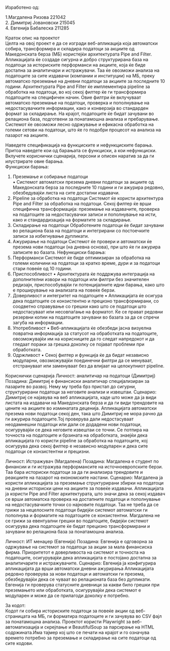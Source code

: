 Изработено од:

1.Магдалена Ризова 221042  
2. Димитриј Јовановски 215045  
4. Евгенија Бабалеска 211285  
   
Краток опис на проектот  
Целта на овој проект е да се изгради веб-апликација која автоматски собира, трансформира и складира податоци за акциите од Македонската берза (МБ) користејќи архитектурата Pipe and Filter. Апликацијата ќе создаде сигурна и добро структурирана база на податоци за историските перформанси на акциите, која ќе биде достапна за аналитичари и истражувачи. Таа ќе овозможи анализа на податоците за сите издавачи (компании и институции) на МБ, преку автоматско преземање на дневни податоци за акциите за последните 10 години.
Архитектурата Pipe and Filter ќе имплементира pipeline за обработка на податоци, во кој секој филтер ќе ги трансформира податоците на специфичен начин. Овие филтри ќе вклучуваат автоматско преземање на податоци, проверка и пополнување на недостасувачките информации, како и конверзија во стандарден формат за складирање. На крајот, податоците ќе бидат зачувани во релациона база, подготвени за понатамошна анализа и пребарување. Системот ќе овозможи лесно одржување и ефикасна обработка на големи сетови на податоци, што ќе го подобри процесот на анализа на пазарот на акциите.

Наведете спецификациjа на функциските и нефункциските барања. Притоа наведете кои од барањата се функциски, а кои нефункциски. Вклучете кориснички сценариjа, персони и описен наратив за да ги илустрирате овие барања.  
Функциски барања:  
1.	Преземање и собирање податоци  
•	Системот автоматски презема дневни податоци за акциите од Македонската берза за последните 10 години и ги ажурира редовно, обезбедувајќи листа на сите достапни издавачи.  
2.	Pipeline за обработка на податоци
Системот ќе користи архитектура Pipe and Filter за обработка на податоци. Секој филтер ќе врши специфична трансформација: преземање на издавачите, проверка на податоците за недостасувачки записи и пополнување на исти, како и стандардизација на форматите за складирање.  
3.	Складирање на податоци
Обработените податоци ќе бидат зачувани во релациона база на податоци и интегрирани со постоечките записи за избегнување дупликати.
4.	Ажурирање на податоци
Системот ќе провери и автоматски ќе презема нови податоци (на дневна основа), при што ќе ги ажурира записите во базата.
Нефункциски барања:
1.	Перформанси
Системот ќе биде оптимизиран за обработка на големи количини на податоци за кратко време, дури и за податоци стари повеќе од 10 години.
2.	Приспособливост
•	Архитектурата ќе поддржува интеграција на дополнителни извори на податоци или филтри без значителен редизајн, приспособувајќи ги потенцијалните идни барања, како што е проширување на анализата на повеќе берзи.
3.	Доверливост и интегритет на податоците
•	Апликацијата ќе осигура дека податоците се конзистентно и прецизно трансформирани, со соодветно справување со грешки како што се податоци што недостасуваат или несовпаѓање на форматот. Ќе се прават редовни резервни копии на податоците зачувани во базата за да се спречи загуба на информации.
4.	Употребливост
•	Веб-апликацијата ќе обезбеди јасна визуелна повратна информација за статусот на обработката на податоците, овозможувајќи им на корисниците да го следат напредокот и да гледаат пораки за грешка доколку се појават проблеми при обработката.
5.	Одржливост
•	Секој филтер и функција ќе да бидат независно модуларни, овозможувајќи поединечни филтри да се менуваат, отстрануваат или заменуваат без да влијаат на целокупниот pipeline.

Кориснички сценарија
Личност: аналитичар на податоци (Димитриј)
Позадина: Димитриј е финансиски аналитичар специјализиран за пазарите во развој. Нему му треба брз пристап до сигурни, структурирани податоци за неговите анализи и извештаи.
Сценарио: Димитриј се најавува на веб апликацијата, каде што може да ја види листата на издавачи на Македонската берза и да ги види трендовите на цените на акциите во изминатата деценија. Апликацијата автоматски презема нови податоци секој ден, така што Димитриј не мора рачно да ги ажурира податоците.Тој проверува дали недостасуваат неодамнешни податоци или дали се додадени нови податоци, осигурувајќи се дека неговите извештаи се точни. Се потпира на точноста на податоците и брзината на обработката, знаејќи дека апликацијата го користи pipeline за обработка на податоците, кој осигурува дека секој филтер е независно модуларен и дека сите податоци се конзистентни и прецизни.


Личност: Истражувач (Магдалена)
Позадина: Магдалена е студент по финансии и ги истражува перформансите на источноевропските берзи. Таа бара историски податоци за да ги анализира трендовите и реакциите на пазарот на економските настани.
Сценарио: Магдалена ја користи апликацијата за преземање структурирани збирки на податоци на дневни историски цени на акциите за повеќе издавачи. Апликацијата ја користи Pipe and Filter архитектурата, што значи дека за секој издавач се врши автоматска проверка на достапните податоци и пополнување на недостасувачките точки со најновите податоци. Таа не треба да се грижи за нецелосните податоци бидејќи системот автоматски ги пополнува и форматите на податоците се конзистентни. Магдалена не се грижи за евентуални грешки во податоците, бидејќи системот осигурува дека податоците ќе бидат прецизно трансформирани и зачувани во релациона база за понатамошна анализа.

Личност: ИТ менаџер (Евгенија)
Позадина: Евгенија е одговорна за одржување на системот за податоци за акции за мала финансиска фирма. Приоритетот е доверливоста на системот и точноста на податоците, осигурувајќи дека апликацијата е постојано достапна за аналитичарите и истражувачите.
Сценарио: Евгенија ја конфигурира апликацијата да врши автоматски дневни ажурирања Апликацијата редовно проверува за нови податоци и автоматски ги презема, обезбедувајќи дека се чуваат во релационата база без дупликати. Евгенија ги проверува статусните дневници за какви било грешки при преземањето или обработката, осигурувајќи дека системот е модуларен и може да се прилагоди доколку е потребно.

За кодот:  
Кодот ги собира историските податоци за повеќе акции од веб-страницата на МБ, ги форматира податоците и ги зачувува во CSV фајл за понатамошна анализа. Проектот користи Playwright за веб-автоматизација и скрејпање и BeautifulSoup за парсирање на HTML содржината.Има тајмер кој што се печати на крајот и го означува времето потребно за преземање и складирање на сите податоци од сите кодови.

